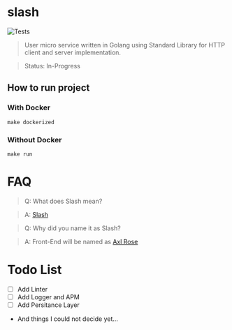# slash

![Tests](https://github.com/Alptahta/slash/actions/workflows/go.yml/badge.svg?event=push)


<!-- [![Build Status][ci-badge]][ci-runs]

[ci-badge]:            https://github.com/Alptahta/slash/actions/workflows/go.yaml/badge.svg
[ci-runs]:             https://github.com/Alptahta/slash/actions -->


> User micro service written in Golang using Standard Library for HTTP client and server implementation.

> Status: In-Progress


## How to run project
### With Docker
`make dockerized`
### Without Docker
`make run`

# FAQ
> Q: What does Slash mean?

> A: [Slash](https://en.wikipedia.org/wiki/Slash_(musician))

> Q: Why did you name it as Slash?

> A: Front-End will be named as [Axl Rose](https://en.wikipedia.org/wiki/Axl_Rose)


# Todo List
- [ ] Add Linter
- [ ] Add Logger and APM
- [ ] Add Persitance Layer
- And things I could not decide yet...
